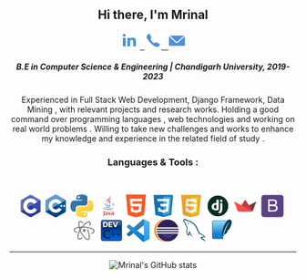 
<div align="center">
 
<h2 >Hi there, I'm Mrinal</h2>
  
  <label><a href="https://www.linkedin.com/in/mrinal-mayank-bb3112200/"><img src="https://github.com/mrinalmayank7/mrinalmayank7/blob/main/IMAGES/linkedin.png"></img></a> </label>
<label><a href="https://api.whatsapp.com/send/?phone=+917858832086&text=Hello">&nbsp; <img src="https://github.com/mrinalmayank7/mrinalmayank7/blob/main/IMAGES/phone.png"></img> </a></label>
<label><a href="mailto:mrinalmayank7@gmail.com"> &nbsp; <img src="https://github.com/mrinalmayank7/mrinalmayank7/blob/main/IMAGES/mail.png"> </img></a></label>

<div>
  
 <h5 align="center">B.E in Computer Science & Engineering | Chandigarh University, 2019-2023 </h5>
</p>Experienced in  Full Stack Web Development, Django Framework, Data Mining , with relevant projects and research works. Holding a good command over programming languages , web technologies and working on real world problems . Willing to take new challenges and works to enhance my knowledge and experience in the related field of study .</p>

<div align="center">
 <h3>Languages & Tools : </h3>
 <br>
 
<label> &nbsp;<img src="https://github.com/mrinalmayank7/mrinalmayank7/blob/main/IMAGES/cl.png" height=40px> </img></label>
<label> &nbsp;<img src="https://github.com/mrinalmayank7/mrinalmayank7/blob/main/IMAGES/cplus.png" height=40px> </img></label>
<label> &nbsp;<img src="https://github.com/mrinalmayank7/mrinalmayank7/blob/main/IMAGES/python.png" height=40px> </img></label>
<label> &nbsp;<img src="https://github.com/mrinalmayank7/mrinalmayank7/blob/main/IMAGES/Java.png" height=40px> </img></label>
<label> &nbsp;<img src="https://github.com/mrinalmayank7/mrinalmayank7/blob/main/IMAGES/html.png" height=40px> </img></label>
<label> &nbsp;<img src="https://github.com/mrinalmayank7/mrinalmayank7/blob/main/IMAGES/css.png" height=40px> </img></label>
<label> &nbsp;<img src="https://github.com/mrinalmayank7/mrinalmayank7/blob/main/IMAGES/js.png" height=40px> </img></label>
<label> &nbsp;<img src="https://github.com/mrinalmayank7/mrinalmayank7/blob/main/IMAGES/django.jpg" height=40px> </img></label>
<label> &nbsp;<img src="https://github.com/mrinalmayank7/mrinalmayank7/blob/main/IMAGES/streamlit.png" height=40px> </img></label>
<label> &nbsp;<img src="https://github.com/mrinalmayank7/mrinalmayank7/blob/main/IMAGES/bootstrap.png" height=40px> </img></label>
<label> &nbsp;<img src="https://github.com/mrinalmayank7/mrinalmayank7/blob/main/IMAGES/atom.png" height=40px> </img></label>
<label> &nbsp;<img src="https://github.com/mrinalmayank7/mrinalmayank7/blob/main/IMAGES/devcplus.png" height=40px> </img></label>
<label> &nbsp;<img src="https://github.com/mrinalmayank7/mrinalmayank7/blob/main/IMAGES/vs code.png" height=40px> </img></label>
<label> &nbsp;<img src="https://github.com/mrinalmayank7/mrinalmayank7/blob/main/IMAGES/eclipse.png" height=40px> </img></label>
<label> &nbsp;<img src="https://github.com/mrinalmayank7/mrinalmayank7/blob/main/IMAGES/mysql.png" height=40px> </img></label>
<label> &nbsp;<img src="https://github.com/mrinalmayank7/mrinalmayank7/blob/main/IMAGES/sqlite.png" height=40px> </img></label>

 
<hr>
 
 ![Mrinal's GitHub stats](https://github-readme-stats.vercel.app/api?username=mrinalmayank7&show_icons=true)
 
</div>


